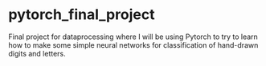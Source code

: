 # pytorch_final_project
Final project for dataprocessing where I will be using Pytorch to try to learn how to make some simple neural networks for classification of hand-drawn digits and letters.
